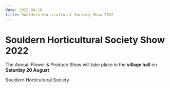 ```yaml
---
date: 2022-04-10
title: Souldern Horticultural Society Show 2022
---
```


# Souldern Horticultural Society Show 2022

The Annual Flower & Produce Show will take place in the **village hall** on **Saturday 20 August**



Souldern Horticultural Society
